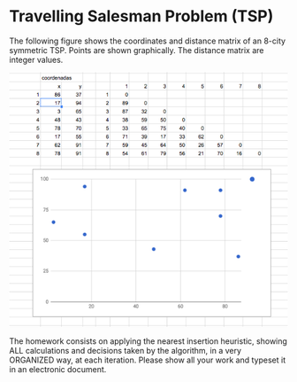 # Travelling Salesman Problem (TSP)

The following figure shows the coordinates and distance matrix of an 8-city symmetric TSP. 
Points are shown graphically. The distance matrix are integer values.

![data](tsp_data.png)

The homework consists on applying the nearest insertion heuristic, 
showing ALL calculations and decisions taken by the algorithm, 
in a very ORGANIZED way, at each iteration. 
Please show all your work and typeset it in an electronic document.
